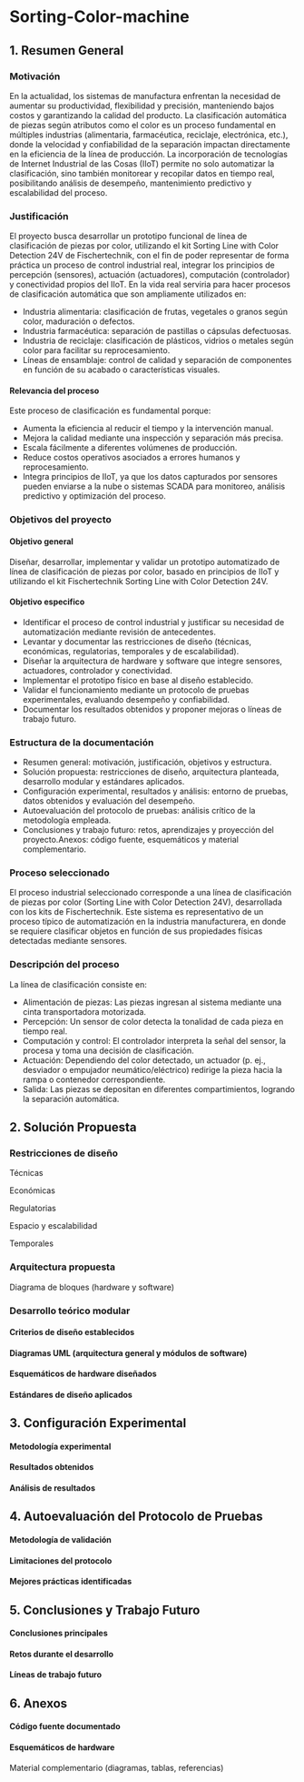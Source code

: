 # Sorting-Color-machine
## 1. Resumen General

### Motivación
En la actualidad, los sistemas de manufactura enfrentan la necesidad de aumentar su productividad, flexibilidad y precisión, manteniendo bajos costos y garantizando la calidad del producto. La clasificación automática de piezas según atributos como el color es un proceso fundamental en múltiples industrias (alimentaria, farmacéutica, reciclaje, electrónica, etc.), donde la velocidad y confiabilidad de la separación impactan directamente en la eficiencia de la línea de producción.
La incorporación de tecnologías de Internet Industrial de las Cosas (IIoT) permite no solo automatizar la clasificación, sino también monitorear y recopilar datos en tiempo real, posibilitando análisis de desempeño, mantenimiento predictivo y escalabilidad del proceso.

### Justificación
El proyecto busca desarrollar un prototipo funcional de línea de clasificación de piezas por color, utilizando el kit Sorting Line with Color Detection 24V de Fischertechnik, con el fin de poder representar de forma práctica un proceso de control industrial real, integrar los principios de percepción (sensores), actuación (actuadores), computación (controlador) y conectividad propios del IIoT.
En la vida real serviria para hacer procesos de clasificación automática que son ampliamente utilizados en:
- Industria alimentaria: clasificación de frutas, vegetales o granos según color, maduración o defectos.
- Industria farmacéutica: separación de pastillas o cápsulas defectuosas.
- Industria de reciclaje: clasificación de plásticos, vidrios o metales según color para facilitar su reprocesamiento.
- Líneas de ensamblaje: control de calidad y separación de componentes en función de su acabado o características visuales.

#### Relevancia del proceso

Este proceso de clasificación es fundamental porque:
- Aumenta la eficiencia al reducir el tiempo y la intervención manual.
- Mejora la calidad mediante una inspección y separación más precisa.
- Escala fácilmente a diferentes volúmenes de producción.
- Reduce costos operativos asociados a errores humanos y reprocesamiento.
- Integra principios de IIoT, ya que los datos capturados por sensores pueden enviarse a la nube o sistemas SCADA para monitoreo, análisis predictivo y optimización del proceso.

### Objetivos del proyecto
#### Objetivo general
Diseñar, desarrollar, implementar y validar un prototipo automatizado de línea de clasificación de piezas por color, basado en principios de IIoT y utilizando el kit Fischertechnik Sorting Line with Color Detection 24V.
#### Objetivo especifico
- Identificar el proceso de control industrial y justificar su necesidad de automatización mediante revisión de antecedentes.
- Levantar y documentar las restricciones de diseño (técnicas, económicas, regulatorias, temporales y de escalabilidad).
- Diseñar la arquitectura de hardware y software que integre sensores, actuadores, controlador y conectividad.
- Implementar el prototipo físico en base al diseño establecido.
- Validar el funcionamiento mediante un protocolo de pruebas experimentales, evaluando desempeño y confiabilidad.
- Documentar los resultados obtenidos y proponer mejoras o líneas de trabajo futuro.

### Estructura de la documentación
- Resumen general: motivación, justificación, objetivos y estructura.
- Solución propuesta: restricciones de diseño, arquitectura planteada, desarrollo modular y estándares aplicados.
- Configuración experimental, resultados y análisis: entorno de pruebas, datos obtenidos y evaluación del desempeño.
- Autoevaluación del protocolo de pruebas: análisis crítico de la metodología empleada.
- Conclusiones y trabajo futuro: retos, aprendizajes y proyección del proyecto.Anexos: código fuente, esquemáticos y material complementario.

### Proceso seleccionado
El proceso industrial seleccionado corresponde a una línea de clasificación de piezas por color (Sorting Line with Color Detection 24V), desarrollada con los kits de Fischertechnik. Este sistema es representativo de un proceso típico de automatización en la industria manufacturera, en donde se requiere clasificar objetos en función de sus propiedades físicas detectadas mediante sensores.

### Descripción del proceso 
La línea de clasificación consiste en:

- Alimentación de piezas: Las piezas ingresan al sistema mediante una cinta transportadora motorizada.
- Percepción: Un sensor de color detecta la tonalidad de cada pieza en tiempo real.
- Computación y control: El controlador interpreta la señal del sensor, la procesa y toma una decisión de clasificación.
- Actuación: Dependiendo del color detectado, un actuador (p. ej., desviador o empujador neumático/eléctrico) redirige la pieza hacia la rampa o contenedor correspondiente.
- Salida: Las piezas se depositan en diferentes compartimientos, logrando la separación automática.

## 2. Solución Propuesta

### Restricciones de diseño

Técnicas

Económicas

Regulatorias

Espacio y escalabilidad

Temporales

### Arquitectura propuesta

Diagrama de bloques (hardware y software)

### Desarrollo teórico modular

#### Criterios de diseño establecidos

#### Diagramas UML (arquitectura general y módulos de software)

#### Esquemáticos de hardware diseñados

#### Estándares de diseño aplicados

## 3. Configuración Experimental

#### Metodología experimental

#### Resultados obtenidos

#### Análisis de resultados

## 4. Autoevaluación del Protocolo de Pruebas

#### Metodología de validación

#### Limitaciones del protocolo

#### Mejores prácticas identificadas

## 5. Conclusiones y Trabajo Futuro

#### Conclusiones principales

#### Retos durante el desarrollo

#### Líneas de trabajo futuro

## 6. Anexos

#### Código fuente documentado

#### Esquemáticos de hardware

Material complementario (diagramas, tablas, referencias)
